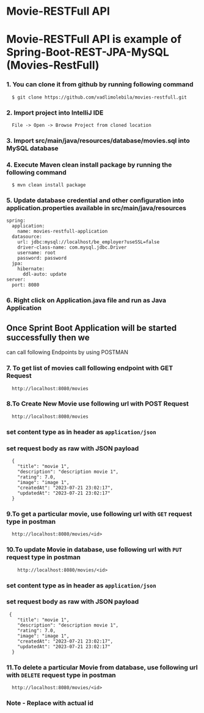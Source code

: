 # Movie-RESTFull API

# Movie-RESTFull API is example of Spring-Boot-REST-JPA-MySQL (Movies-RestFull)

### 1. You can clone it from github by running following command

```
  $ git clone https://github.com/vadlimolebila/movies-restfull.git
```

### 2. Import project into IntelliJ IDE
```
  File -> Open -> Browse Project from cloned location
```
### 3. Import src/main/java/resources/database/movies.sql into MySQL database

### 4. Execute Maven clean install package by running the following command
```
  $ mvn clean install package
```

### 5. Update database credential and other configuration into application.properties available in src/main/java/resources
```
spring:
  application:
    name: movies-restfull-application
  datasource:
    url: jdbc:mysql://localhost/be_employer?useSSL=false
    driver-class-name: com.mysql.jdbc.Driver
    username: root
    password: password
  jpa:
    hibernate:
      ddl-auto: update
server:
  port: 8080
```
### 6. Right click on Application.java file and run as Java Application

## Once Sprint Boot Application will be started successfully then we
can call following Endpoints by using POSTMAN

### 7. To get list of movies call following endpoint with GET Request
```
  http://localhost:8080/movies
```
### 8.To Create New Movie use following url with POST Request
```
  http://localhost:8080/movies
```
### set content type as in header as `application/json`
### set request body as raw with JSON payload
```
  {
    "title": "movie 1",
    "description": "description movie 1",
    "rating": 7.0,
    "image": "image 1",
    "createdAt": "2023-07-21 23:02:17",
    "updatedAt": "2023-07-21 23:02:17"
  }
```
### 9.To get a particular movie, use following url with `GET` request type in postman
```
  http://localhost:8080/movies/<id>
```
### 10.To update Movie in database, use following url with `PUT` request type in postman
```
	http://localhost:8080/movies/<id>
```
### set content type as in header as `application/json`
### set request body as raw with JSON payload

```
 {
    "title": "movie 1",
    "description": "description movie 1",
    "rating": 7.0,
    "image": "image 1",
    "createdAt": "2023-07-21 23:02:17",
    "updatedAt": "2023-07-21 23:02:17"
  }
```
### 11.To delete a particular Movie from database, use following url with `DELETE` request type in postman
```
  http://localhost:8080/movies/<id>
```

### Note - Replace <id> with actual id 
